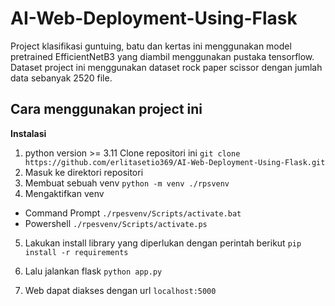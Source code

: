 # AI-Web-Deployment-Using-Flask

Project klasifikasi guntuing, batu dan kertas ini menggunakan model pretrained EfficientNetB3 yang diambil menggunakan pustaka tensorflow. Dataset project ini menggunakan dataset rock paper scissor dengan jumlah data sebanyak 2520 file. 

## Cara menggunakan project ini

**Instalasi**
1. python version >= 3.11 Clone repositori ini
```git clone https://github.com/erlitasetio369/AI-Web-Deployment-Using-Flask.git``` 
2. Masuk ke direktori repositori
3. Membuat sebuah venv 
```python -m venv ./rpsvenv```
4. Mengaktifkan venv
- Command Prompt
```./rpesvenv/Scripts/activate.bat```
- Powershell
```./rpesvenv/Scripts/activate.ps```

5. Lakukan install library yang diperlukan dengan perintah berikut
```pip install -r requirements```
6. Lalu jalankan flask
```python app.py```

7. Web dapat diakses dengan url ```localhost:5000```

